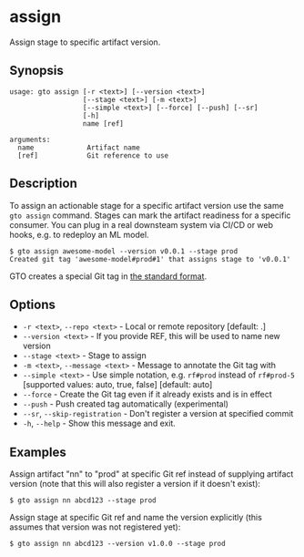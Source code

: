 # assign

Assign stage to specific artifact version.

## Synopsis

```usage
usage: gto assign [-r <text>] [--version <text>]
                  [--stage <text>] [-m <text>]
                  [--simple <text>] [--force] [--push] [--sr]
                  [-h]
                  name [ref]

arguments:
  name             Artifact name
  [ref]            Git reference to use
```

## Description

To assign an actionable stage for a specific artifact version use the same
`gto assign` command. Stages can mark the artifact readiness for a specific
consumer. You can plug in a real downsteam system via CI/CD or web hooks, e.g.
to redeploy an ML model.

```cli
$ gto assign awesome-model --version v0.0.1 --stage prod
Created git tag 'awesome-model#prod#1' that assigns stage to 'v0.0.1'
```

GTO creates a special Git tag in
[the standard format](/doc/gto/user-guide#git-tags-format).

## Options

- `-r <text>`, `--repo <text>` - Local or remote repository [default: .]
- `--version <text>` - If you provide REF, this will be used to name new version
- `--stage <text>` - Stage to assign
- `-m <text>`, `--message <text>` - Message to annotate the Git tag with
- `--simple <text>` - Use simple notation, e.g. `rf#prod` instead of `rf#prod-5`
  [supported values: auto, true, false] [default: auto]
- `--force` - Create the Git tag even if it already exists and is in effect
- `--push` - Push created tag automatically (experimental)
- `--sr`, `--skip-registration` - Don't register a version at specified commit
- `-h`, `--help` - Show this message and exit.

## Examples

Assign artifact "nn" to "prod" at specific Git ref instead of supplying artifact
version (note that this will also register a version if it doesn't exist):

```cli
$ gto assign nn abcd123 --stage prod
```

Assign stage at specific Git ref and name the version explicitly (this assumes
that version was not registered yet):

```cli
$ gto assign nn abcd123 --version v1.0.0 --stage prod
```
